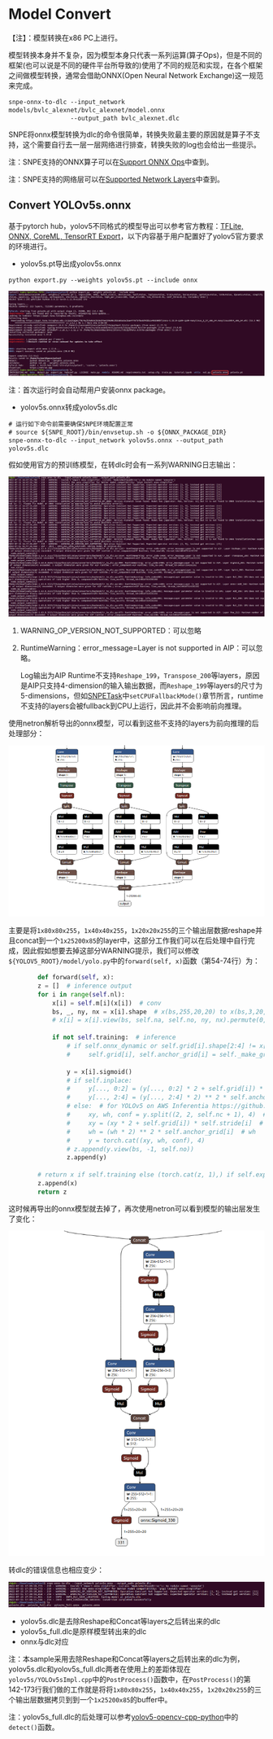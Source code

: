 <!--
 * @Description: A tutorial of how to convert an onnx format model(YOLOv5s) to dlc.
 * @version: 2.0
 * @Author: Ricardo Lu<shenglu1202@163.com>
 * @Date: 2022-07-09 11:35:13
 * @LastEditors: Ricardo Lu
 * @LastEditTime: 2022-07-11 20:09:31
-->
# Model Convert

【注】：模型转换在x86 PC上进行。

模型转换本身并不复杂，因为模型本身只代表一系列运算(算子Ops)，但是不同的框架(也可以说是不同的硬件平台所导致的)使用了不同的规范和实现，在各个框架之间做模型转换，通常会借助ONNX(Open Neural Network Exchange)这一规范来完成。 

```Shell
snpe-onnx-to-dlc --input_network models/bvlc_alexnet/bvlc_alexnet/model.onnx
                 --output_path bvlc_alexnet.dlc
```

SNPE将onnx模型转换为dlc的命令很简单，转换失败最主要的原因就是算子不支持，这个需要自行去一层一层网络进行排查，转换失败的log也会给出一些提示。 

注：SNPE支持的ONNX算子可以在[Support ONNX Ops](https://developer.qualcomm.com/sites/default/files/docs/snpe/supported_onnx_ops.html)中查到。

注：SNPE支持的网络层可以在[Supported Network Layers](https://developer.qualcomm.com/sites/default/files/docs/snpe/network_layers.html)中查到。

## Convert YOLOv5s.onnx

基于pytorch hub，yolov5不同格式的模型导出可以参考官方教程：[TFLite, ONNX, CoreML, TensorRT Export](https://github.com/ultralytics/yolov5/issues/251)，以下内容基于用户配置好了yolov5官方要求的环境进行。

- yolov5s.pt导出成yolov5s.onnx

```shell
python export.py --weights yolov5s.pt --include onnx
```

![1657878424463](images/1657878424463.png)

注：首次运行时会自动帮用户安装onnx package。

- yolov5s.onnx转成yolov5s.dlc

```shell
# 运行如下命令前需要确保SNPE环境配置正常
# source ${SNPE_ROOT}/bin/envsetup.sh -o ${ONNX_PACKAGE_DIR}
snpe-onnx-to-dlc --input_network yolov5s.onnx --output_path yolov5s.dlc
```

假如使用官方的预训练模型，在转dlc时会有一系列WARNING日志输出：

![1657878856037](images/1657878856037.png)

1. WARNING_OP_VERSION_NOT_SUPPORTED：可以忽略

2. RuntimeWarning：error_message=Layer is not supported in AIP：可以忽略。

   Log输出为AIP Runtime不支持`Reshape_199`，`Transpose_200`等layers，原因是AIP只支持4-dimension的输入输出数据，而`Reshape_199`等layers的尺寸为5-dimensions，但如[SNPETask](./SNPETask.md)中`setCPUFallbackMode()`章节所言，runtime不支持的layers会被fullback到CPU上运行，因此并不会影响前向推理。

使用netron解析导出的onnx模型，可以看到这些不支持的layers为前向推理的后处理部分：

   ![1657879751610](images/1657879751610.png)

主要是将`1x80x80x255`，`1x40x40x255`，`1x20x20x255`的三个输出层数据reshape并且concat到一个`1x25200x85`的layer中，这部分工作我们可以在后处理中自行完成，因此假如想要去掉这部分WARNING提示，我们可以修改`${YOLOV5_ROOT}/model/yolo.py`中的`forward(self, x)`函数（第54-74行）为：

```Python
        def forward(self, x):
        z = []  # inference output
        for i in range(self.nl):
            x[i] = self.m[i](x[i])  # conv
            bs, _, ny, nx = x[i].shape  # x(bs,255,20,20) to x(bs,3,20,20,85)
            # x[i] = x[i].view(bs, self.na, self.no, ny, nx).permute(0, 1, 3, 4, 2).contiguous()

            if not self.training:  # inference
                # if self.onnx_dynamic or self.grid[i].shape[2:4] != x[i].shape[2:4]:
                #     self.grid[i], self.anchor_grid[i] = self._make_grid(nx, ny, i)

                y = x[i].sigmoid()
                # if self.inplace:
                #     y[..., 0:2] = (y[..., 0:2] * 2 + self.grid[i]) * self.stride[i]  # xy
                #     y[..., 2:4] = (y[..., 2:4] * 2) ** 2 * self.anchor_grid[i]  # wh
                # else:  # for YOLOv5 on AWS Inferentia https://github.com/ultralytics/yolov5/pull/2953
                #     xy, wh, conf = y.split((2, 2, self.nc + 1), 4)  # y.tensor_split((2, 4, 5), 4)  # torch 1.8.0
                #     xy = (xy * 2 + self.grid[i]) * self.stride[i]  # xy
                #     wh = (wh * 2) ** 2 * self.anchor_grid[i]  # wh
                #     y = torch.cat((xy, wh, conf), 4)
                # z.append(y.view(bs, -1, self.no))
                z.append(y)

        # return x if self.training else (torch.cat(z, 1),) if self.export else (torch.cat(z, 1), x)
        z.append(x)
        return z
```

这时候再导出的onnx模型就去掉了，再次使用netron可以看到模型的输出层发生了变化：

![1657880094289](images/1657880094289.png)

转dlc的错误信息也相应变少：

![1657880153175](images/1657880153175.png)

- yolov5s.dlc是去除Reshape和Concat等layers之后转出来的dlc
- yolov5s_full.dlc是原样模型转出来的dlc
- onnx与dlc对应

注：本sample采用去除Reshape和Concat等layers之后转出来的dlc为例，yolov5s.dlc和yolov5s_full.dlc两者在使用上的差距体现在`yolov5s/YOLOv5sImpl.cpp`中的`PostProcess()`函数中，在`PostProcess()`的第142-173行我们做的工作就是将将`1x80x80x255`，`1x40x40x255`，`1x20x20x255`的三个输出层数据拷贝到到一个`1x25200x85`的buffer中。

注：yolov5s_full.dlc的后处理可以参考[yolov5-opencv-cpp-python](https://github.com/doleron/yolov5-opencv-cpp-python)中的`detect()`函数。